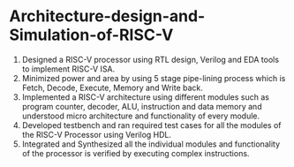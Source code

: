 # Architecture-design-and-Simulation-of-RISC-V
1. Designed a RISC-V processor using RTL design, Verilog and EDA tools to implement RISC-V ISA. 
2. Minimized power and area by using 5 stage pipe-lining process which is Fetch, Decode, Execute, Memory and Write back.
3. Implemented a RISC-V architecture using different modules such as program counter, decoder, ALU, instruction and data memory and understood micro architecture and functionality of every module.
4. Developed testbench and ran required test cases for all the modules of the RISC-V Processor using Verilog HDL.
5. Integrated and Synthesized all the individual modules and functionality of the processor is verified by executing complex instructions.
